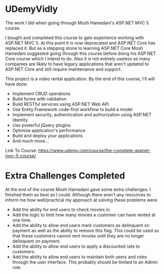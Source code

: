 # UDemyVidly

The work I did when going through Mosh Hamedani's ASP.NET MVC 5 course.

I bought and completed this course to gain experience working with ASP.NET MVC 5. At this point it is now deprecated and ASP.NET Core has replaced it. But as a stepping stone to learning ASP.NET Core Mosh Hamedani suggested going through this course before doing his ASP.NET Core course which I intend to do. Also it is not entirely useless as many companies are likely to have legacy applications that aren't updated to ASP.NET Core and still require maintenance and support.

This project is a video rental application. By the end of this course, I'll will have done: 
 * Implement CRUD operations
 * Build forms with validation 
 * Build RESTful services using ASP.NET Web API
 * Use Entity Framework code-first workflow to build a model 
 * Implement security, authentication and authorization using ASP.NET Identity
 * Use powerful jQuery plugins
 * Optimize application's performance  
 * Build and deploy your applications 
 * And much more...

Link To Course: https://www.udemy.com/course/the-complete-aspnet-mvc-5-course/

# Extra Challenges Completed

At the end of the course Mosh Hamedani gave some extra challenges. I finished them as best as I could. Although there aren't any resources to inform me how well/practical my approach at solving these problems were. 

* Add the ability for end users to check movies in.
* Add the logic to limit how many movies a customer can have rented at one time.
* Add the ability to allow end users mark customers as delinquent on payment as well as the ability to remove this flag. This could be used so that these customers cannot rent movies until they are no longer delinquent on payment.
* Add the ability to allow end users to apply a discounted rate to customers.
* Add the ability to allow end users to maintain both users and roles through the user interface. This probably should be limited to an Admin role. 
